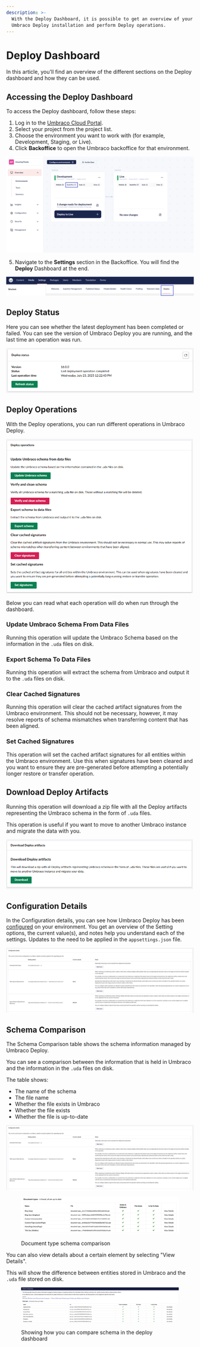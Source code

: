```yaml
---
description: >-
  With the Deploy Dashboard, it is possible to get an overview of your
  Umbraco Deploy installation and perform Deploy operations.
---
```


# Deploy Dashboard

In this article, you'll find an overview of the different sections on the Deploy dashboard and how they can be used.

## Accessing the Deploy Dashboard

To access the Deploy dashboard, follow these steps:

1. Log in to the [Umbraco Cloud Portal](https://www.s1.umbraco.io/).
2. Select your project from the project list.
3. Choose the environment you want to work with (for example, Development, Staging, or Live).
4. Click **Backoffice** to open the Umbraco backoffice for that environment.

![Backoffice link in the Portal](images/Portal-backoffice-link.png)

5. Navigate to the **Settings** section in the Backoffice. You will find the **Deploy** Dashboard at the end.

![Deploy Dashboard in the Backoffice](images/deploy-dashboard.png)

## Deploy Status

Here you can see whether the latest deployment has been completed or failed. You can see the version of Umbraco Deploy you are running, and the last time an operation was run.

![Umbraco Deploy status](images/deploy-status-v16.png)

## Deploy Operations

With the Deploy operations, you can run different operations in Umbraco Deploy.

![Deploy Operations](images/deploy-operations-v16.png)

Below you can read what each operation will do when run through the dashboard.

### Update Umbraco Schema From Data Files

Running this operation will update the Umbraco Schema based on the information in the `.uda` files on disk.

### Export Schema To Data Files

Running this operation will extract the schema from Umbraco and output it to the `.uda` files on disk.

### Clear Cached Signatures

Running this operation will clear the cached artifact signatures from the Umbraco environment. This should not be necessary, however, it may resolve reports of schema mismatches when transferring content that has been aligned.

### Set Cached Signatures

This operation will set the cached artifact signatures for all entities within the Umbraco environment. Use this when signatures have been cleared and you want to ensure they are pre-generated before attempting a potentially longer restore or transfer operation.

## Download Deploy Artifacts

Running this operation will download a zip file with all the Deploy artifacts representing the Umbraco schema in the form of `.uda` files.

This operation is useful if you want to move to another Umbraco instance and migrate the data with you.

![Download Deploy artifacts](images/download-deploy-artifacts.png)

## Configuration Details

In the Configuration details, you can see how Umbraco Deploy has been [configured](https://docs.umbraco.com/umbraco-deploy/deploy-settings) on your environment. You get an overview of the Setting options, the current value(s), and notes help you understand each of the settings. Updates to the need to be applied in the `appsettings.json` file.

![Deploy configuration](images/Configuration-Details-v16.png)

## Schema Comparison

The Schema Comparison table shows the schema information managed by Umbraco Deploy.

You can see a comparison between the information that is held in Umbraco and the information in the `.uda` files on disk.

The table shows:

* The name of the schema
* The file name
* Whether the file exists in Umbraco
* Whether the file exists
* Whether the file is up-to-date

![Deploy configuration](images/Configuration-Details-v16.png)

<figure><img src="images/image (5).png" alt=""><figcaption><p>Document type schema comparison</p></figcaption></figure>

You can also view details about a certain element by selecting "View Details".

This will show the difference between entities stored in Umbraco and the `.uda` file stored on disk.

<figure><img src="images/image (7).png" alt=""><figcaption><p>Showing how you can compare schema in the deploy dashboard</p></figcaption></figure>
